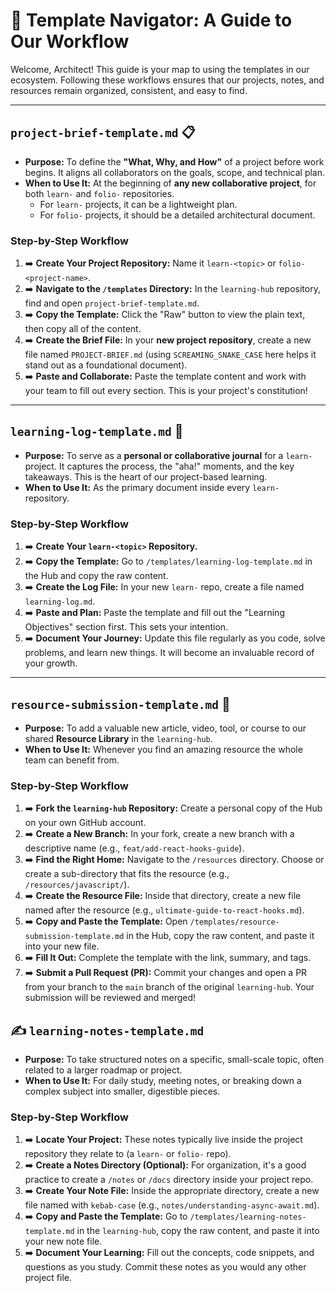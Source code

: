 # 🧭 Template Navigator: A Guide to Our Workflow

Welcome, Architect! This guide is your map to using the templates in our ecosystem. Following these workflows ensures that our projects, notes, and resources remain organized, consistent, and easy to find.

---

## `project-brief-template.md` 📋

-   **Purpose:** To define the **"What, Why, and How"** of a project before work begins. It aligns all collaborators on the goals, scope, and technical plan.
-   **When to Use It:** At the beginning of **any new collaborative project**, for both `learn-` and `folio-` repositories.
    -   For `learn-` projects, it can be a lightweight plan.
    -   For `folio-` projects, it should be a detailed architectural document.

### Step-by-Step Workflow

1.  ➡️ **Create Your Project Repository:** Name it `learn-<topic>` or `folio-<project-name>`.
2.  ➡️ **Navigate to the `/templates` Directory:** In the `learning-hub` repository, find and open `project-brief-template.md`.
3.  ➡️ **Copy the Template:** Click the "Raw" button to view the plain text, then copy all of the content.
4.  ➡️ **Create the Brief File:** In your **new project repository**, create a new file named `PROJECT-BRIEF.md` (using `SCREAMING_SNAKE_CASE` here helps it stand out as a foundational document).
5.  ➡️ **Paste and Collaborate:** Paste the template content and work with your team to fill out every section. This is your project's constitution!

---

## `learning-log-template.md` 📖

-   **Purpose:** To serve as a **personal or collaborative journal** for a `learn-` project. It captures the process, the "aha!" moments, and the key takeaways. This is the heart of our project-based learning.
-   **When to Use It:** As the primary document inside every `learn-` repository.

### Step-by-Step Workflow

1.  ➡️ **Create Your `learn-<topic>` Repository.**
2.  ➡️ **Copy the Template:** Go to `/templates/learning-log-template.md` in the Hub and copy the raw content.
3.  ➡️ **Create the Log File:** In your new `learn-` repo, create a file named `learning-log.md`.
4.  ➡️ **Paste and Plan:** Paste the template and fill out the "Learning Objectives" section first. This sets your intention.
5.  ➡️ **Document Your Journey:** Update this file regularly as you code, solve problems, and learn new things. It will become an invaluable record of your growth.

---

## `resource-submission-template.md` 🔗

-   **Purpose:** To add a valuable new article, video, tool, or course to our shared **Resource Library** in the `learning-hub`.
-   **When to Use It:** Whenever you find an amazing resource the whole team can benefit from.

### Step-by-Step Workflow

1.  ➡️ **Fork the `learning-hub` Repository:** Create a personal copy of the Hub on your own GitHub account.
2.  ➡️ **Create a New Branch:** In your fork, create a new branch with a descriptive name (e.g., `feat/add-react-hooks-guide`).
3.  ➡️ **Find the Right Home:** Navigate to the `/resources` directory. Choose or create a sub-directory that fits the resource (e.g., `/resources/javascript/`).
4.  ➡️ **Create the Resource File:** Inside that directory, create a new file named after the resource (e.g., `ultimate-guide-to-react-hooks.md`).
5.  ➡️ **Copy and Paste the Template:** Open `/templates/resource-submission-template.md` in the Hub, copy the raw content, and paste it into your new file.
6.  ➡️ **Fill It Out:** Complete the template with the link, summary, and tags.
7.  ➡️ **Submit a Pull Request (PR):** Commit your changes and open a PR from your branch to the `main` branch of the original `learning-hub`. Your submission will be reviewed and merged!

## ✍️ `learning-notes-template.md`

-   **Purpose:** To take structured notes on a specific, small-scale topic, often related to a larger roadmap or project.
-   **When to Use It:** For daily study, meeting notes, or breaking down a complex subject into smaller, digestible pieces.

### Step-by-Step Workflow

1.  ➡️ **Locate Your Project:** These notes typically live inside the project repository they relate to (a `learn-` or `folio-` repo).
2.  ➡️ **Create a Notes Directory (Optional):** For organization, it's a good practice to create a `/notes` or `/docs` directory inside your project repo.
3.  ➡️ **Create Your Note File:** Inside the appropriate directory, create a new file named with `kebab-case` (e.g., `notes/understanding-async-await.md`).
4.  ➡️ **Copy and Paste the Template:** Go to `/templates/learning-notes-template.md` in the `learning-hub`, copy the raw content, and paste it into your new note file.
5.  ➡️ **Document Your Learning:** Fill out the concepts, code snippets, and questions as you study. Commit these notes as you would any other project file.
